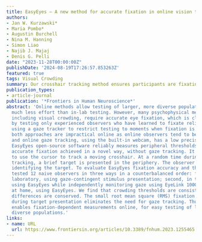 ```yaml
---
title: EasyEyes — A new method for accurate fixation in online vision testing
authors:
- Jan W. Kurzawski*
- Maria Pombo*
- Augustin Burchell
- Nina M. Hanning
- Simon Liao
- Najib J. Majaj
- Denis G. Pelli
date: "2023-11-28T00:00:00Z"
publishDate: '2024-08-19T17:26:57.853263Z'
featured: true
tags: Visual Crowding
summary: Our crosshair tracking method ensures participants are fixating during a brief peripheral target presentation, eliminating the need for an eye tracker for online, fixation-dependent, vision experiments.
publication_types:
- article-journal
publication: '*Frontiers in Human Neuroscience*'
abstract: 'Online methods allow testing of larger, more diverse populations, with
  much less effort than in-lab testing. However, many psychophysical measurements,
  including visual crowding, require accurate eye fixation, which is classically achieved
  by testing only experienced observers who have learned to fixate reliably, or by
  using a gaze tracker to restrict testing to moments when fixation is accurate. Alas,
  both approaches are impractical online as online observers tend to be inexperienced,
  and online gaze tracking, using the built-in webcam, has a low precision (±4 deg).
  EasyEyes open-source software reliably measures peripheral thresholds online with
  accurate fixation achieved in a novel way, without gaze tracking. It tells observers
  to use the cursor to track a moving crosshair. At a random time during successful
  tracking, a brief target is presented in the periphery. The observer responds by
  identifying the target. To evaluate EasyEyes fixation accuracy and thresholds, we
  tested 12 naive observers in three ways in a counterbalanced order: first, in the
  laboratory, using gaze-contingent stimulus presentation; second, in the laboratory,
  using EasyEyes while independently monitoring gaze using EyeLink 1000; third, online
  at home, using EasyEyes. We find that crowding thresholds are consistent and individual
  differences are conserved. The small root mean square (RMS) fixation error (0.6 deg)
  during target presentation eliminates the need for gaze tracking. Thus, this method
  enables fixation-dependent measurements online, for easy testing of larger and more
  diverse populations.'
links:
- name: URL
  url: https://www.frontiersin.org/articles/10.3389/fnhum.2023.1255465
---
```

